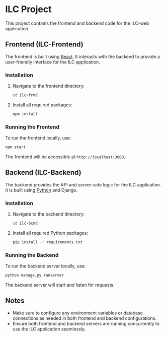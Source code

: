 

# ILC Project

This project contains the frontend and backend code for the ILC-web application.

## Frontend (ILC-Frontend)

The frontend is built using [React](https://reactjs.org/). It interacts with the backend to provide a user-friendly interface for the ILC application.

### Installation

1. Navigate to the frontend directory:
   ```sh
   cd ilc-frnd
   ```

2. Install all required packages:
   ```sh
   npm install
   ```

### Running the Frontend

To run the frontend locally, use:
   ```sh
   npm start
   ```

The frontend will be accessible at `http://localhost:3000`.

## Backend (ILC-Backend)

The backend provides the API and server-side logic for the ILC application. It is built using [Python](https://www.python.org/) and Django.

### Installation

1. Navigate to the backend directory:
   ```sh
   cd ilc-bcnd
   ```

2. Install all required Python packages:
   ```sh
   pip install -r requirements.txt
   ```

### Running the Backend

To run the backend server locally, use:
   ```sh
   python manage.py runserver
   ```

The backend server will start and listen for requests.

## Notes

- Make sure to configure any environment variables or database connections as needed in both frontend and backend configurations.
- Ensure both frontend and backend servers are running concurrently to use the ILC application seamlessly.



